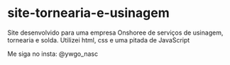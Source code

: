 # site-tornearia-e-usinagem
Site desenvolvido para uma empresa Onshoree de serviços de usinagem, tornearia e solda. Utilizei html, css e uma pitada de JavaScript

Me siga no insta: @ywgo_nasc
